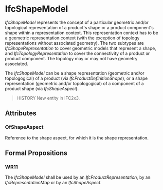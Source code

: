 # IfcShapeModel

_IfcShapeModel_ represents the concept of a particular geometric and/or topological representation of a product's shape or a product component's shape within a representation context. This representation context has to be a geometric representation context (with the exception of topology representations without associated geometry). The two subtypes are _IfcShapeRepresentation_ to cover geometric models that represent a shape, and _IfcTopologyRepresentation_ to cover the connectivity of a product or product component. The topology may or may not have geometry associated.
<!-- end of short definition -->

The _IfcShapeModel_ can be a shape representation (geometric and/or topologogical) of a product (via _IfcProductDefinitionShape_), or a shape representation (geometric and/or topologogical) of a component of a product shape (via _IfcShapeAspect_).

> HISTORY New entity in IFC2x3.

## Attributes

### OfShapeAspect
Reference to the shape aspect, for which it is the shape representation.

## Formal Propositions

### WR11
The _IfcShapeModel_ shall be used by an _IfcProductRepresentation_, by an _IfcRepresentationMap_ or by an _IfcShapeAspect_.

